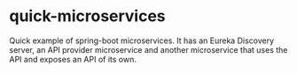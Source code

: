 # quick-microservices

Quick example of spring-boot microservices. It has an Eureka Discovery server, an API provider microservice and another microservice that uses the API and exposes an API of its own.
